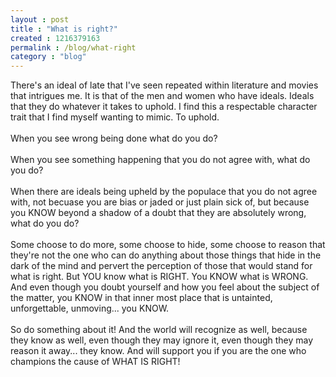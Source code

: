 ```yaml
---
layout : post
title : "What is right?"
created : 1216379163
permalink : /blog/what-right
category : "blog"
---
```

There's an ideal of late that I've seen repeated within literature and movies that intrigues me. It is that of the men and women who have ideals. Ideals that they do whatever it takes to uphold. I find this a respectable character trait that I find myself wanting to mimic. To uphold.<br /><br />When you see wrong being done what do you do?<br /><br />When you see something happening that you do not agree with, what do you do?<br /><br />When there are ideals being upheld by the populace that you do not agree with, not becuase you are bias or jaded or just plain sick of, but because you KNOW beyond a shadow of a doubt that they are absolutely wrong, what do you do?<br /><br />Some choose to do more, some choose to hide, some choose to reason that they're not the one who can do anything about those things that hide in the dark of the mind and pervert the perception of those that would stand for what is right. But YOU know what is RIGHT. You KNOW what is WRONG. And even though you doubt yourself and how you feel about the subject of the matter, you KNOW in that inner most place that is untainted, unforgettable, unmoving... you KNOW.<br /><br />So do something about it! And the world will recognize as well, because they know as well, even though they may ignore it, even though they may reason it away... they know. And will support you if you are the one who champions the cause of WHAT IS RIGHT!<br />